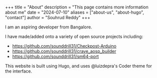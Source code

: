 +++
title = "About"
description = "This page contains more information about me"
date = "2024-07-10"
aliases = ["about-us", "about-hugo", "contact"]
author = "Souhrud Reddy"
+++

I am an aspiring developer from Bangalore.

I have made/added onto a variety of open source projects including:

* https://github.com/sounddrill31/Checkpost-Arduino
* https://github.com/sounddrill31/crave_aosp_builder
* https://github.com/sounddrill31/sm64-port

This website is built using Hugo, and uses @luizdepra's Coder theme for the interface.